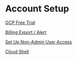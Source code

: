 # Account Setup

[GCP Free Trial](Account%20Setup%20238e7afdbdc04a599bec9378647938b5/GCP%20Free%20Trial%20a2c6d650f1cc408aa7d0c1cd0f21621d.md)

[Billing Export / Alert](Account%20Setup%20238e7afdbdc04a599bec9378647938b5/Billing%20Export%20Alert%2058d032d2699e4ab881ea02cb5e56c673.md)

[Set Up Non-Admin User Access](Account%20Setup%20238e7afdbdc04a599bec9378647938b5/Set%20Up%20Non-Admin%20User%20Access%20dda1c2bf06a94bb7a9064d2d0533ac04.md)

[Cloud Shell](Account%20Setup%20238e7afdbdc04a599bec9378647938b5/Cloud%20Shell%20aa9d9af8a0054a81842fc2f8f164efa5.md)